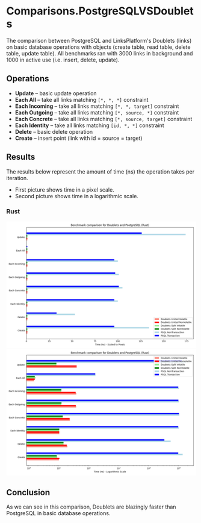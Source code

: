 # Comparisons.PostgreSQLVSDoublets

The comparison between PostgreSQL and LinksPlatform's Doublets (links) on basic database operations with objects (create table, read table, delete table, update table).
All benchmarks ran with 3000 links in background and 1000 in active use (i.e. insert, delete, update).

## Operations
- **Update** – basic update operation
- **Each All** – take all links matching `[*, *, *]` constraint
- **Each Incoming** – take all links matching `[*, *, target]` constraint
- **Each Outgoing** – take all links matching `[*, source, *]` constraint
- **Each Concrete** – take all links matching `[*, source, target]` constraint
- **Each Identity** – take all links matching `[id, *, *]` constraint
- **Delete** – basic delete operation
- **Create** – insert point (link with id = source = target)

## Results
The results below represent the amount of time (ns) the operation takes per iteration.
- First picture shows time in a pixel scale.
- Second picture shows time in a logarithmic scale.

### Rust
![Image of Rust benchmark (pixel scale)](https://github.com/linksplatform/Comparisons.PostgreSQLVSDoublets/blob/gh-pages/Docs/bench_rust.png?raw=true)
![Image of Rust benchmark (log scale)](https://github.com/linksplatform/Comparisons.PostgreSQLVSDoublets/blob/gh-pages/Docs/bench_rust_log_scale.png?raw=true)

## Conclusion
As we can see in this comparison, Doublets are blazingly faster than PostgreSQL in basic database operations.